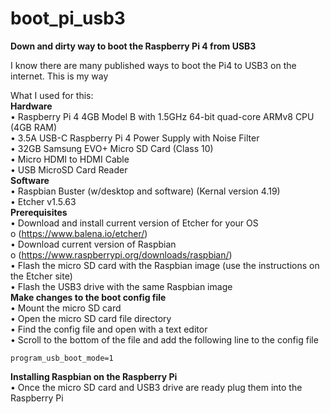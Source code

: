 # boot_pi_usb3


<B>Down and dirty way to boot the Raspberry Pi 4 from USB3</B>

I know there are many published ways to boot the Pi4 to USB3 on the internet. This is my way<br>

What I used for this:<br>
<B>Hardware</B><br>
•	Raspberry Pi 4 4GB Model B with 1.5GHz 64-bit quad-core ARMv8 CPU (4GB RAM)</B><br>
•	3.5A USB-C Raspberry Pi 4 Power Supply with Noise Filter<br>
•	32GB Samsung EVO+ Micro SD Card (Class 10)<br>
•	Micro HDMI to HDMI Cable<br>
•	USB MicroSD Card Reader<br>
<B>Software</B><br>
•	Raspbian Buster (w/desktop and software) (Kernal version 4.19)<br>
•	Etcher v1.5.63<br>
<B>Prerequisites</B><br>
•	Download and install current version of Etcher for your OS<br>
o	(https://www.balena.io/etcher/)<br>
•	Download current version of Raspbian<br>
o	(https://www.raspberrypi.org/downloads/raspbian/)<br>
•	Flash the micro SD card with the Raspbian image (use the instructions on the Etcher site)<br>
•	Flash the USB3 drive with the same Raspbian image<br>
<B>Make changes to the boot config file</B><br>
•	Mount the micro SD card<br>
•	Open the micro SD card file directory<br>
•	Find the config file and open with a text editor<br>
•	Scroll to the bottom of the file and add the following line to the config file<br>
```
program_usb_boot_mode=1
```
<B>Installing Raspbian on the Raspberry Pi</B><br>
•	Once the micro SD card and USB3 drive are ready plug them into the Raspberry Pi<br>
